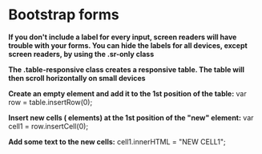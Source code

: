# Bootstrap forms

**If you don't include a label for every input, screen readers will have trouble with your forms. You can hide the labels for all devices, except screen readers, by using the .sr-only class**

**The .table-responsive class creates a responsive table. The table will then scroll horizontally on small devices**

**Create an empty <tr> element and add it to the 1st position of the table:**
var row = table.insertRow(0);

**Insert new cells (<td> elements) at the 1st position of the "new" <tr> element:**
var cell1 = row.insertCell(0);

**Add some text to the new cells:**
cell1.innerHTML = "NEW CELL1";
